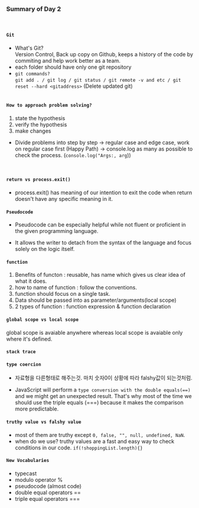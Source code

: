 ### Summary of Day 2
&nbsp;


#### `Git`

* What's Git?<br> Version Control, Back up copy on Github, keeps a history of the code by commiting and help work better as a team.<br>
* each folder should have only one git repository
* `git commands?` <br> `git add . / git log / git status / git remote -v and etc / git reset --hard <gitaddress>` (Delete updated git) <br>
&nbsp;


#### `How to approach problem solving?`
1. state the hypothesis
2. verify the hypothesis
3. make changes <br>

* Divide problems into step by step -> regular case and edge case, work on regular case first (Happy Path) -> console.log as many as possible to check the process. (`console.log("Args:, arg`))<br>

&nbsp;


#### `return vs process.exit()`

* process.exit() has meaning of our intention to exit the code when return doesn't have any specific meaning in it.

#### `Pseudocode`
* Pseudocode can be especially helpful while not fluent or proficient in the given programming language.

* It allows the writer to detach from the syntax of the language and focus solely on the logic itself.

#### `function` <br>
1. Benefits of functon : reusable, has name which gives us clear idea of what it does.
2. how to name of function : follow the conventions.
3. function should focus on a single task.
4. Data should be passed into as parameter/arguments(local scope)
5. 2 types of function : function expression & function declaration 



#### `global scope vs local scope` <br>
global scope is avaiable anywhere whereas local scope is avaiable only where it's defined.



#### `stack trace`

#### `type coercion` <br>

* 자료형을 다른형태로 해주는것. 마치 숫자0이 상황에 따라 falshy값이 되는것처럼.

* JavaScript will perform a `type conversion with the double equals(==)` and we might get an unexpected result. That's why most of the time we should use the triple equals (===) because it makes the comparison more predictable.

#### `truthy value vs falshy value` <br>
* most of them are truthy except `0, false, "", null, undefined, NaN`. <br>
* when do we use? truthy values are a fast and easy way to check conditions in our code. `if(!shoppingList.length){}`


#### `New Vocabularies` 

* typecast
* modulo operator %
* pseudocode (almost code)
* double equal operators ==
* triple equal operators ===

